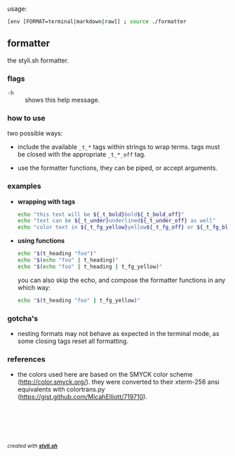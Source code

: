 
usage:

```sh
[env [FORMAT=terminal|markdown|raw]] ; source ./formatter
```

## formatter

the styli.sh formatter.

### flags

<dl>
	<dt><code>-h</code></dt>
	<dd>shows this help message.<br/></dd>
</dl>

### how to use
 
two possible ways:

- include the available `_t_*` tags within strings to wrap terms.
  tags must be closed with the appropriate `_t_*_off` tag.

- use the formatter functions, they can be piped, or accept arguments.

### examples

- **wrapping with tags**
  
  ```sh
  echo "this text will be ${_t_bold}bold${_t_bold_off}"
  echo "text can be ${_t_under}underlined${_t_under_off} as well"
  echo "color text in ${_t_fg_yellow}yellow${_t_fg_off} or ${_t_fg_blue}blue${_t_fg_off}"
  ```

- **using functions**
  
  ```sh
  echo "$(t_heading "foo")"
  echo "$(echo "foo" | t_heading)"
  echo "$(echo "foo" | t_heading | t_fg_yellow)"
  ```
  
  you can also skip the echo, and compose the formatter functions in any which way:
  
  ```sh
  echo "$(t_heading "foo" | t_fg_yellow)"
  ```

### gotcha's

- nesting formats may not behave as expected in the terminal mode, as some 
  closing tags reset all formatting.

### references

- the colors used here are based on the SMYCK color scheme (http://color.smyck.org/).
  they were converted to their xterm-256 ansi equivalents with colortrans.py (https://gist.github.com/MicahElliott/719710).



<br/><br/>
---
<sup><i>created with <b><a href="https://github.com/eliranmal/styli.sh">styli.sh</a></b></i></sup>
